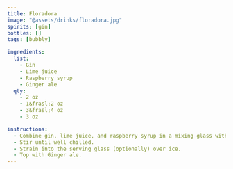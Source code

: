 ```yaml
---
title: Floradora
image: "@assets/drinks/floradora.jpg"
spirits: [gin]
bottles: []
tags: [bubbly]

ingredients:
  list:
    - Gin
    - Lime juice
    - Raspberry syrup
    - Ginger ale
  qty:
    - 2 oz
    - 1&frasl;2 oz
    - 3&frasl;4 oz
    - 3 oz

instructions:
  - Combine gin, lime juice, and raspberry syrup in a mixing glass with ice.
  - Stir until well chilled.
  - Strain into the serving glass (optionally) over ice.
  - Top with Ginger ale.
---
```

